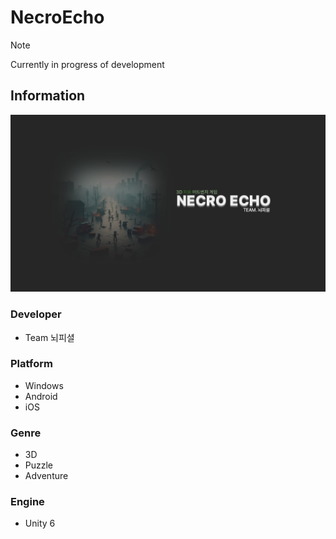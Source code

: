 # NecroEcho

> [!NOTE]
> Currently in progress of development

## Information
![Title Image](./images/title.png)
 
### Developer
- Team 뇌피셜

### Platform
- Windows
- Android
- iOS

### Genre
- 3D
- Puzzle
- Adventure

### Engine
- Unity 6
